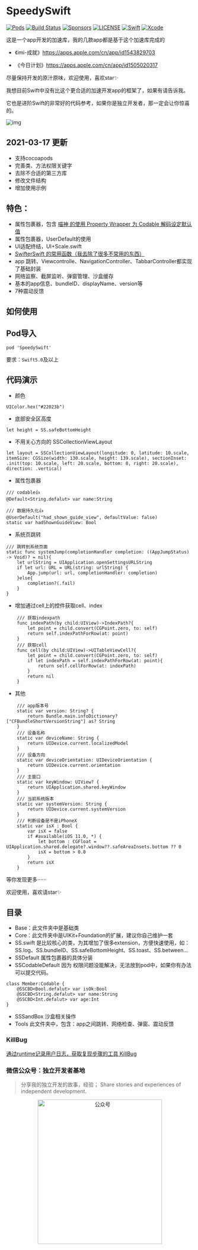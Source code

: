 # SpeedySwift
[![Pods](https://img.shields.io/cocoapods/v/SpeedySwift.svg)](https://cocoapods.org/pods/SpeedySwift)
[![Build Status](https://travis-ci.org/ios_base_foundation/SnapKit.svg)](https://travis-ci.org/ios_base_foundation/ios_base_foundation)
[![Sponsors](https://opencollective.com/ios_base_foundation/sponsors/badge.svg)](https://opencollective.com/ios_base_foundation/sponsors/badge.svg)
[![LICENSE](https://img.shields.io/cocoapods/l/ios_base_foundation.svg)](https://img.shields.io/cocoapods/l/ios_base_foundation.svg)
[![Swift](https://img.shields.io/badge/Swift-5.0-orange.svg)](https://swift.org)
[![Xcode](https://img.shields.io/badge/Xcode-11.4-blue.svg)](https://developer.apple.com/xcode)

这是一个app开发的加速库，我的几款app都是基于这个加速库完成的

 - 《imi-成就》https://apps.apple.com/cn/app/id1543829703

 - 《今日计划》https://apps.apple.com/cn/app/id1505020317


尽量保持开发的原汁原味，欢迎使用，喜欢star✨

我想目前Swift中没有比这个更合适的加速开发app的框架了，如果有请告诉我。

它也是进阶Swift的非常好的代码参考，如果你是独立开发者，那一定会让你惊喜的。

![img](https://github.com/Tliens/SpeedySwift/blob/master/icon_0.png)

## 2021-03-17 更新

- 支持cocoapods
- 完善类、方法权限关键字
- 去除不合适的第三方库
- 修改文件结构
- 增加使用示例


## 特色：

- 属性包裹器，包含 [喵神 的使用 Property Wrapper 为 Codable 解码设定默认值](https://mp.weixin.qq.com/s/jOyHRS2Wx6MJpuYuENhVgg)
- 属性包裹器，UserDefault的使用
- UI适配终结，UI+Scale.swift
- [SwifterSwift 的常用函数（我去除了很多不常用的东西）](https://github.com/SwifterSwift/SwifterSwift)
- app 跳转、Viewcontrolle、NavigationController、TabbarController都实现了基础封装
- 网络监察、截屏监听、弹窗管理、沙盒缓存
- 基本的app信息、bundleID、displayName、version等
- 7种震动反馈

## 如何使用

## Pod导入
```
pod 'SpeedySwift'
```

要求：`Swift5.0`及以上

## 代码演示

- 颜色
```
UIColor.hex("#22023b")
```
- 底部安全区高度
```
let height = SS.safeBottomHeight
```
- 不用关心方向的 SSCollectionViewLayout
```
let layout = SSCollectionViewLayout(longitude: 0, latitude: 10.scale, itemSize: CGSize(width: 130.scale, height: 139.scale), sectionInset: .init(top: 10.scale, left: 20.scale, bottom: 0, right: 20.scale), direction: .vertical)
```
- 属性包裹器
```
/// codable👍
@Default<String.defalut> var name:String

/// 数据持久化👍
@UserDefault("had_shown_guide_view", defaultValue: false)
static var hadShownGuideView: Bool

```
- 系统页跳转
```
/// 跳转到系统页面
static func systemJump(completionHandler completion: ((AppJumpStatus) -> Void)? = nil){
    let urlString = UIApplication.openSettingsURLString
    if let url: URL = URL(string: urlString) {
        App.jump(url: url, completionHandler: completion)
    }else{
        completion?(.fail)
    }
}
```
- 增加通过cell上的控件获取cell、index
```
    /// 获取indexpath
    func indexPath(by child:UIView)->IndexPath?{
        let point = child.convert(CGPoint.zero, to: self)
        return self.indexPathForRow(at: point)
    }
    /// 获取cell
    func cell(by child:UIView)->UITableViewCell?{
        let point = child.convert(CGPoint.zero, to: self)
        if let indexPath = self.indexPathForRow(at: point){
            return self.cellForRow(at: indexPath)
        }
        return nil
    }

```
- 其他
```
	/// app版本号
    static var version: String? {
        return Bundle.main.infoDictionary?["CFBundleShortVersionString"] as? String
    }
    /// 设备名称
    static var deviceName: String {
        return UIDevice.current.localizedModel
    }
    /// 设备方向
    static var deviceOrientation: UIDeviceOrientation {
        return UIDevice.current.orientation
    }
    /// 主窗口
    static var keyWindow: UIView? {
        return UIApplication.shared.keyWindow
    }
    /// 当前系统版本
    static var systemVersion: String {
        return UIDevice.current.systemVersion
    }
    /// 判断设备是不是iPhoneX
    static var isX : Bool {
        var isX = false
        if #available(iOS 11.0, *) {
            let bottom : CGFloat = UIApplication.shared.delegate?.window??.safeAreaInsets.bottom ?? 0
            isX = bottom > 0.0
        }
        return isX
    }
```

等你发现更多······

欢迎使用，喜欢请star✨

## 目录
- Base：此文件夹中是基础类
- Core：此文件夹中是UIKit+Foundation的扩展，建议你自己维护一套
- SS.swift 是比较核心的类，为其增加了很多extension，方便快速使用，如：SS.log、SS.bundleID、SS.safeBottomHeight、SS.toast、SS.between...
- SSDefault 属性包裹器的具体分装
- SSCodableDefault 因为 权限问题没能解决，无法放到pod中，如果你有办法可以提交代码。
```
class Member:Codable {
    @SSCBD<Bool.defalut> var isOk:Bool
    @SSCBD<String.defalut> var name:String
    @SSCBD<Int.defalut> var age:Int
}
```
- SSSandBox 沙盒相关操作
- Tools 此文件夹中，包含：app之间跳转、网络检查、弹窗、震动反馈

### KillBug

[通过runtime记录用户日志，获取复现步骤的工具 KillBug](https://github.com/Tliens/KillBug)

### 微信公众号：独立开发者基地 

> 分享我的独立开发的故事，经验； Share stories and experiences of independent development.

<div  align="center">    
<img src="https://github.com/Tliens/SpeedySwift/blob/master/WechatIMG58.jpeg" width = "335" height = "388" alt="公众号" align=center />
</div>

